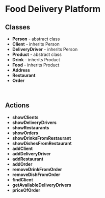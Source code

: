 # Food Delivery Platform

## Classes <br/>
* **Person** - abstract class <br/>
* **Client** - inherits Person <br/>
* **DeliveryDriver** - inherits Person<br/>
* **Product** - abstract class </br>
* **Drink** - inherits Product <br/>
* **Food** - inherits Product <br/>
* **Address** <br/>
* **Restaurant** <br/>
* **Order** <br/>
<br/>

## Actions <br/>
* **showClients**
* **showDeliveryDrivers**
* **showRestaurants**
* **showOrders**
* **showDrinksFromRestaurant**
* **showDishesFromRestaurant**
* **addClient**
* **addDeliveryDriver**
* **addRestaurant**
* **addOrder**
* **removeDrinkFromOrder**
* **removeDishFromOrder**
* **findClient**
* **getAvailableDeliveryDrivers**
* **priceOfOrder**


